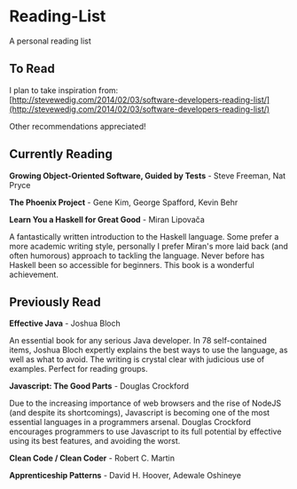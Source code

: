 Reading-List
============

A personal reading list

## To Read
I plan to take inspiration from: [http://stevewedig.com/2014/02/03/software-developers-reading-list/](http://stevewedig.com/2014/02/03/software-developers-reading-list/)

Other recommendations appreciated!


## Currently Reading

**Growing Object-Oriented Software, Guided by Tests** - Steve Freeman, Nat Pryce

**The Phoenix Project** - Gene Kim, George Spafford, Kevin Behr

**Learn You a Haskell for Great Good** - Miran Lipovača

A fantastically written introduction to the Haskell language. Some prefer a more academic writing style, personally I prefer Miran's more laid back (and often humorous) approach to tackling the language. Never before has Haskell been so accessible for beginners. This book is a wonderful achievement.

## Previously Read

**Effective Java** -  Joshua Bloch

An essential book for any serious Java developer. In 78 self-contained items, Joshua Bloch expertly explains the best ways to use the language, as well as what to avoid. The writing is crystal clear with judicious use of examples. Perfect for reading groups.

**Javascript: The Good Parts** - Douglas Crockford

Due to the increasing importance of web browsers and the rise of NodeJS (and despite its shortcomings), Javascript is becoming one of the most essential languages in a programmers arsenal. Douglas Crockford encourages programmers to use Javascript to its full potential by effective using its best features, and avoiding the worst.

**Clean Code / Clean Coder** - Robert C. Martin

**Apprenticeship Patterns** - David H. Hoover, Adewale Oshineye
